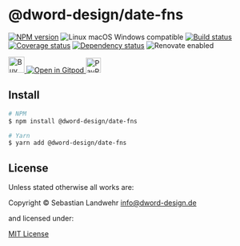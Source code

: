 <!-- TITLE/ -->
# @dword-design/date-fns
<!-- /TITLE -->

<!-- BADGES/ -->
[![NPM version](https://img.shields.io/npm/v/@dword-design/date-fns.svg)](https://npmjs.org/package/@dword-design/date-fns)
![Linux macOS Windows compatible](https://img.shields.io/badge/os-linux%20%7C%C2%A0macos%20%7C%C2%A0windows-blue)
[![Build status](https://img.shields.io/github/workflow/status/dword-design/date-fns/build)](https://github.com/dword-design/date-fns/actions)
[![Coverage status](https://img.shields.io/coveralls/dword-design/date-fns)](https://coveralls.io/github/dword-design/date-fns)
[![Dependency status](https://img.shields.io/david/dword-design/date-fns)](https://david-dm.org/dword-design/date-fns)
![Renovate enabled](https://img.shields.io/badge/renovate-enabled-brightgreen)

<a href="https://www.buymeacoffee.com/dword">
  <img
    src="https://www.buymeacoffee.com/assets/img/guidelines/download-assets-sm-2.svg"
    alt="Buy Me a Coffee"
    height="32"
  >
</a><a href="https://gitpod.io/#https://github.com/dword-design/date-fns">
  <img src="https://gitpod.io/button/open-in-gitpod.svg" alt="Open in Gitpod">
</a>
<a href="https://paypal.me/SebastianLandwehr">
  <img
    src="https://upload.wikimedia.org/wikipedia/commons/b/b5/PayPal.svg"
    alt="PayPal"
    height="30"
  >
</a>
<!-- /BADGES -->

<!-- DESCRIPTION/ -->

<!-- /DESCRIPTION -->

<!-- INSTALL/ -->
## Install

```bash
# NPM
$ npm install @dword-design/date-fns

# Yarn
$ yarn add @dword-design/date-fns
```
<!-- /INSTALL -->

<!-- LICENSE/ -->
## License

Unless stated otherwise all works are:

Copyright &copy; Sebastian Landwehr <info@dword-design.de>

and licensed under:

[MIT License](https://opensource.org/licenses/MIT)
<!-- /LICENSE -->
